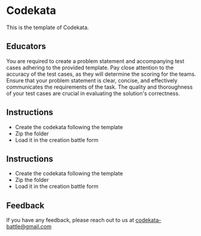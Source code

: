 
# Codekata

This is the template of Codekata.





## Educators

You are required to create a problem statement and accompanying test cases adhering to the provided template. Pay close attention to the accuracy of the test cases, as they will determine the scoring for the teams. Ensure that your problem statement is clear, concise, and effectively communicates the requirements of the task. The quality and thoroughness of your test cases are crucial in evaluating the solution's correctness.
## Instructions
- Create the codekata following the template
- Zip the folder
- Load it in the creation battle form
## Instructions
- Create the codekata following the template
- Zip the folder
- Load it in the creation battle form
## Feedback

If you have any feedback, please reach out to us at codekata-battle@gmail.com
